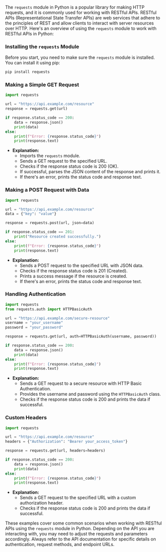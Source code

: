 The `requests` module in Python is a popular library for making HTTP requests, and it is commonly used for working with RESTful APIs. RESTful APIs (Representational State Transfer APIs) are web services that adhere to the principles of REST and allow clients to interact with server resources over HTTP. Here's an overview of using the `requests` module to work with RESTful APIs in Python:

### Installing the `requests` Module
Before you start, you need to make sure the `requests` module is installed. You can install it using pip:

```bash
pip install requests
```

### Making a Simple GET Request
```python
import requests

url = "https://api.example.com/resource"
response = requests.get(url)

if response.status_code == 200:
    data = response.json()
    print(data)
else:
    print(f"Error: {response.status_code}")
    print(response.text)
```

- **Explanation:**
  - Imports the `requests` module.
  - Sends a GET request to the specified URL.
  - Checks if the response status code is 200 (OK).
  - If successful, parses the JSON content of the response and prints it.
  - If there's an error, prints the status code and response text.

### Making a POST Request with Data
```python
import requests

url = "https://api.example.com/resource"
data = {"key": "value"}

response = requests.post(url, json=data)

if response.status_code == 201:
    print("Resource created successfully.")
else:
    print(f"Error: {response.status_code}")
    print(response.text)
```

- **Explanation:**
  - Sends a POST request to the specified URL with JSON data.
  - Checks if the response status code is 201 (Created).
  - Prints a success message if the resource is created.
  - If there's an error, prints the status code and response text.

### Handling Authentication
```python
import requests
from requests.auth import HTTPBasicAuth

url = "https://api.example.com/secure-resource"
username = "your_username"
password = "your_password"

response = requests.get(url, auth=HTTPBasicAuth(username, password))

if response.status_code == 200:
    data = response.json()
    print(data)
else:
    print(f"Error: {response.status_code}")
    print(response.text)
```

- **Explanation:**
  - Sends a GET request to a secure resource with HTTP Basic Authentication.
  - Provides the username and password using the `HTTPBasicAuth` class.
  - Checks if the response status code is 200 and prints the data if successful.

### Custom Headers
```python
import requests

url = "https://api.example.com/resource"
headers = {"Authorization": "Bearer your_access_token"}

response = requests.get(url, headers=headers)

if response.status_code == 200:
    data = response.json()
    print(data)
else:
    print(f"Error: {response.status_code}")
    print(response.text)
```

- **Explanation:**
  - Sends a GET request to the specified URL with a custom authorization header.
  - Checks if the response status code is 200 and prints the data if successful.

These examples cover some common scenarios when working with RESTful APIs using the `requests` module in Python. Depending on the API you are interacting with, you may need to adjust the requests and parameters accordingly. Always refer to the API documentation for specific details on authentication, request methods, and endpoint URLs.
